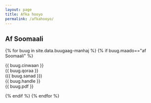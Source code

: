 ```yaml
---
layout: page
title: Afka hooyo
permalink: /afkahooyo/
---
```


## Af Soomaali
{% for buug in site.data.buugaag-manhaj %}
{% if buug.maado=="af Soomaali" %}
<div class="xogtaGuud">

<div class="cinwaan"> {{ buug.cinwaan }}</div> <span class="qoraa">{{ buug.qoraa }} </span>
 <div class="sanad"> ({{ buug.sanad }}) </div>
 <div class="warbixin"> {{ buug.handle }} </div>
 <div class="link"> {{ buug.pdf }} </div>
</div>

{% endif %}
{% endfor %}